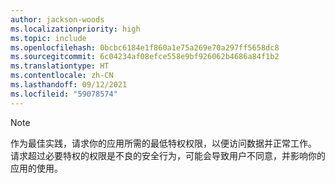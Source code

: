 ```yaml
---
author: jackson-woods
ms.localizationpriority: high
ms.topic: include
ms.openlocfilehash: 0bcbc6184e1f860a1e75a269e70a297ff5658dc8
ms.sourcegitcommit: 6c04234af08efce558e9bf926062b4686a84f1b2
ms.translationtype: HT
ms.contentlocale: zh-CN
ms.lasthandoff: 09/12/2021
ms.locfileid: "59078574"
---
```

<!-- markdownlint-disable MD041-->

> [!Note]
> 作为最佳实践，请求你的应用所需的最低特权权限，以便访问数据并正常工作。 请求超过必要特权的权限是不良的安全行为，可能会导致用户不同意，并影响你的应用的使用。
